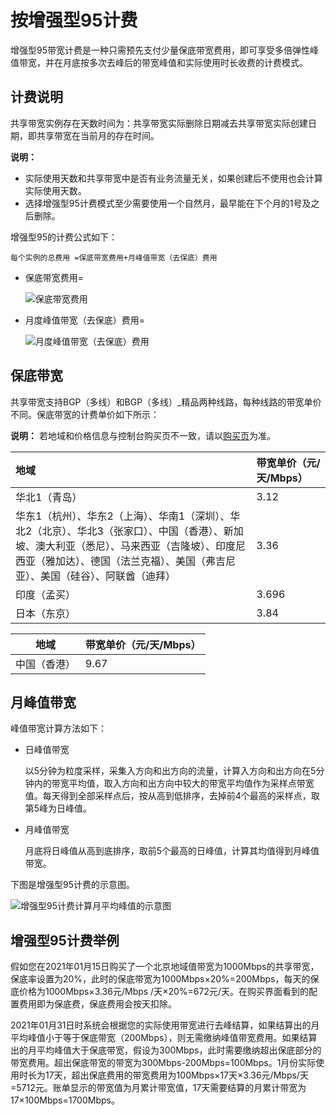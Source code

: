 # 按增强型95计费

增强型95带宽计费是一种只需预先支付少量保底带宽费用，即可享受多倍弹性峰值带宽，并在月底按多次去峰后的带宽峰值和实际使用时长收费的计费模式。

## 计费说明

共享带宽实例存在天数时间为：共享带宽实际删除日期减去共享带宽实际创建日期，即共享带宽在当前月的存在时间。

**说明：**

-   实际使用天数和共享带宽中是否有业务流量无关，如果创建后不使用也会计算实际使用天数。
-   选择增强型95计费模式至少需要使用一个自然月，最早能在下个月的1号及之后删除。

增强型95的计费公式如下：

```
每个实例的总费用 =保底带宽费用+月峰值带宽（去保底）费用
```

-   保底带宽费用=

    ![保底带宽费用](https://static-aliyun-doc.oss-accelerate.aliyuncs.com/assets/img/zh-CN/0763582161/p240912.png)

-   月度峰值带宽（去保底）费用=

    ![月度峰值带宽（去保底）费用](https://static-aliyun-doc.oss-accelerate.aliyuncs.com/assets/img/zh-CN/0994582161/p240934.png)


## 保底带宽

共享带宽支持BGP（多线）和BGP（多线）\_精品两种线路，每种线路的带宽单价不同。保底带宽的计费单价如下所示：

**说明：** 若地域和价格信息与控制台购买页不一致，请以[购买页](https://common-buy.aliyun.com/?spm=5176.11451019.0.0.227ff9df1WQZo8&commodityCode=cbwp#/buy)为准。

|地域|带宽单价（元/天/Mbps）|
|:-|:-------------|
|华北1（青岛）|3.12|
|华东1（杭州）、华东2（上海）、华南1（深圳）、华北2（北京）、华北3（张家口）、中国（香港）、新加坡、澳大利亚（悉尼）、马来西亚（吉隆坡）、印度尼西亚（雅加达）、德国（法兰克福）、美国（弗吉尼亚）、美国（硅谷）、阿联酋（迪拜）|3.36|
|印度（孟买）|3.696|
|日本（东京）|3.84|

|地域|带宽单价（元/天/Mbps）|
|--|--------------|
|中国（香港）|9.67|

## 月峰值带宽

峰值带宽计算方法如下：

-   日峰值带宽

    以5分钟为粒度采样，采集入方向和出方向的流量，计算入方向和出方向在5分钟内的带宽平均值，取入方向和出方向中较大的带宽平均值作为采样点带宽值。每天得到全部采样点后，按从高到低排序，去掉前4个最高的采样点，取第5峰为日峰值。

-   月峰值带宽

    月底将日峰值从高到底排序，取前5个最高的日峰值，计算其均值得到月峰值带宽。


下图是增强型95计费的示意图。

![增强型95计费计算月平均峰值的示意图](https://static-aliyun-doc.oss-accelerate.aliyuncs.com/assets/img/zh-CN/5578582161/p11142.png)

## 增强型95计费举例

假如您在2021年01月15日购买了一个北京地域值带宽为1000Mbps的共享带宽，保底率设置为20%，此时的保底带宽为1000Mbps×20%=200Mbps，每天的保底价格为1000Mbps×3.36元/Mbps /天×20%=672元/天。在购买界面看到的配置费用即为保底费，保底费用会按天扣除。

2021年01月31日时系统会根据您的实际使用带宽进行去峰结算，如果结算出的月平均峰值小于等于保底带宽（200Mbps），则无需缴纳峰值带宽费用。如果结算出的月平均峰值大于保底带宽，假设为300Mbps，此时需要缴纳超出保底部分的带宽费用。超出保底带宽的带宽为300Mbps-200Mbps=100Mbps。1月份实际使用时长为17天，超出保底费用的带宽费用为100Mbps×17天×3.36元/Mbps/天=5712元。账单显示的带宽值为月累计带宽值，17天需要结算的月累计带宽为17×100Mbps=1700Mbps。

